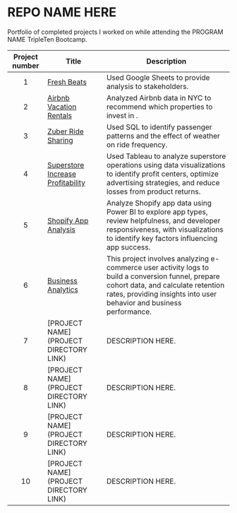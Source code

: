 # REPO NAME HERE
Portfolio of completed projects I worked on while attending the PROGRAM NAME TripleTen Bootcamp.

| Project number | Title | Description |
| :-----------: | ----------- |----------- |
| 1 | [Fresh Beats](https://github.com/laurengcarlin/TripleTenPorfolio/tree/main/Fresh%20Beats) | Used Google Sheets to provide analysis to stakeholders. |
| 2 | [Airbnb Vacation Rentals](https://github.com/laurengcarlin/TripleTenPorfolio/tree/main/Airbnb%20Vacation%20Rentals) |Analyzed Airbnb data in NYC to recommend which properties to invest in . |
| 3 | [Zuber Ride Sharing](https://github.com/laurengcarlin/TripleTenPorfolio/tree/main/Zuber%20Ride%20Sharing) | Used SQL to identify passenger patterns and the effect of weather on ride frequency. |
| 4 | [Superstore Increase Profitability](https://github.com/laurengcarlin/TripleTenPorfolio/tree/main/Superstore%20increase%20profitability) |Used Tableau to analyze superstore operations using data visualizations to identify profit centers, optimize advertising strategies, and reduce losses from product returns. |
| 5 | [Shopify App Analysis](https://github.com/laurengcarlin/TripleTenPorfolio/tree/main/Shopify%20App%20Analysis) | Analyze Shopify app data using Power BI to explore app types, review helpfulness, and developer responsiveness, with visualizations to identify key factors influencing app success. |
| 6 | [Business Analytics](https://github.com/laurengcarlin/TripleTenPorfolio/tree/main/Business%20analytics) | This project involves analyzing e-commerce user activity logs to build a conversion funnel, prepare cohort data, and calculate retention rates, providing insights into user behavior and business performance. |
| 7 | [PROJECT NAME](PROJECT DIRECTORY LINK) | DESCRIPTION HERE. |
| 8 | [PROJECT NAME](PROJECT DIRECTORY LINK) | DESCRIPTION HERE. |
| 9 | [PROJECT NAME](PROJECT DIRECTORY LINK) | DESCRIPTION HERE. |
| 10| [PROJECT NAME](PROJECT DIRECTORY LINK) | DESCRIPTION HERE. |
